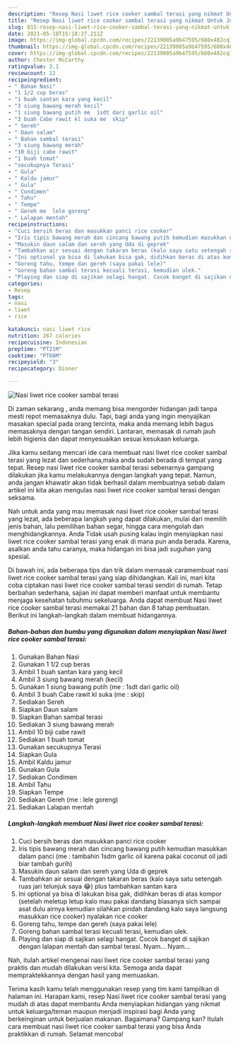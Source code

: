 ```yaml
---
description: "Resep Nasi liwet rice cooker sambal terasi yang nikmat Untuk Jualan"
title: "Resep Nasi liwet rice cooker sambal terasi yang nikmat Untuk Jualan"
slug: 815-resep-nasi-liwet-rice-cooker-sambal-terasi-yang-nikmat-untuk-jualan
date: 2021-05-18T15:18:27.211Z
image: https://img-global.cpcdn.com/recipes/22139005a9b47595/680x482cq70/nasi-liwet-rice-cooker-sambal-terasi-foto-resep-utama.jpg
thumbnail: https://img-global.cpcdn.com/recipes/22139005a9b47595/680x482cq70/nasi-liwet-rice-cooker-sambal-terasi-foto-resep-utama.jpg
cover: https://img-global.cpcdn.com/recipes/22139005a9b47595/680x482cq70/nasi-liwet-rice-cooker-sambal-terasi-foto-resep-utama.jpg
author: Chester McCarthy
ratingvalue: 3.1
reviewcount: 12
recipeingredient:
- " Bahan Nasi"
- "1 1/2 cup beras"
- "1 buah santan kara yang kecil"
- "3 siung bawang merah kecil"
- "1 siung bawang putih me  1sdt dari garlic oil"
- "3 buah Cabe rawit kl suka me  skip"
- " Sereh"
- " Daun salam"
- " Bahan sambal terasi"
- "3 siung bawang merah"
- "10 biji cabe rawit"
- "1 buah tomat"
- "secukupnya Terasi"
- " Gula"
- " Kaldu jamur"
- " Gula"
- " Condimen"
- " Tahu"
- " Tempe"
- " Gereh me  lele goreng"
- " Lalapan mentah"
recipeinstructions:
- "Cuci bersih beras dan masukkan panci rice cooker"
- "Iris tipis bawang merah dan cincang bawang putih kemudian masukkan dalam panci (me : tambahin 1sdm garlic oil karena pakai coconut oil jadi biar tambah gurih)"
- "Masukin daun salam dan sereh yang Uda di geprek"
- "Tambahkan air sesuai dengan takaran beras (kalo saya satu setengah ruas jari telunjuk saya 😂) plus tambahkan santan kara"
- "Ini optional ya bisa di lakukan bisa gak, didihkan beras di atas kompor (setelah meletup letup kalo mau pakai dandang biasanya sich sampai asat dulu airnya kemudian silahkan pindah dandang kalo saya langsung masukkan rice cooker) nyalakan rice cooker"
- "Goreng tahu, tempe dan gereh (saya pakai lele)"
- "Goreng bahan sambal terasi kecuali terasi, kemudian ulek."
- "Playing dan siap di sajikan selagi hangat. Cocok banget di sajikan dengan lalapan mentah dan sambal terasi. Nyam... Nyam..."
categories:
- Resep
tags:
- nasi
- liwet
- rice

katakunci: nasi liwet rice 
nutrition: 267 calories
recipecuisine: Indonesian
preptime: "PT21M"
cooktime: "PT60M"
recipeyield: "3"
recipecategory: Dinner

---
```



![Nasi liwet rice cooker sambal terasi](https://img-global.cpcdn.com/recipes/22139005a9b47595/680x482cq70/nasi-liwet-rice-cooker-sambal-terasi-foto-resep-utama.jpg)

Di zaman  sekarang , anda memang bisa mengorder hidangan jadi tanpa mesti repot memasaknya dulu. Tapi, bagi anda yang ingin menyajikan masakan special pada orang tercinta, maka anda memang lebih bagus memasaknya dengan tangan sendiri. Lantaran, memasak di rumah jauh lebih higienis dan dapat menyesuaikan sesuai kesukaan keluarga.

Jika kamu sedang mencari ide cara membuat nasi liwet rice cooker sambal terasi yang lezat dan sederhana,maka anda sudah berada di tempat yang tepat. Resep nasi liwet rice cooker sambal terasi  sebenarnya gampang dilakukan jika kamu melakukannya dengan langkah yang tepat. Namun, anda jangan khawatir akan tidak berhasil dalam membuatnya 
sebab dalam artikel ini kita akan mengulas nasi liwet rice cooker sambal terasi dengan seksama.  



Nah untuk anda yang mau memasak nasi liwet rice cooker sambal terasi yang lezat, ada beberapa langkah yang dapat dilakukan, mulai dari memilih jenis bahan, lalu pemilihan bahan segar, hingga cara mengolah dan menghidangkannya. Anda Tidak usah pusing kalau ingin menyiapkan nasi liwet rice cooker sambal terasi yang enak di mana pun anda berada. Karena, asalkan anda  tahu caranya, maka hidangan ini bisa jadi suguhan yang spesial.

Di bawah ini, ada beberapa tips dan trik dalam memasak caramembuat nasi liwet rice cooker sambal terasi yang siap dihidangkan. Kali ini, mari kita coba ciptakan nasi liwet rice cooker sambal terasi sendiri di rumah. Tetap berbahan sederhana, sajian ini dapat memberi manfaat untuk membantu menjaga kesehatan tubuhmu sekeluarga. Anda dapat membuat Nasi liwet rice cooker sambal terasi memakai 21 bahan dan 8 tahap pembuatan. Berikut ini langkah-langkah dalam membuat hidangannya.

<!--inarticleads1-->

##### Bahan-bahan dan bumbu yang digunakan dalam menyiapkan Nasi liwet rice cooker sambal terasi:

1. Gunakan  Bahan Nasi
1. Gunakan 1 1/2 cup beras
1. Ambil 1 buah santan kara yang kecil
1. Ambil 3 siung bawang merah (kecil)
1. Gunakan 1 siung bawang putih (me : 1sdt dari garlic oil)
1. Ambil 3 buah Cabe rawit kl suka (me : skip)
1. Sediakan  Sereh
1. Siapkan  Daun salam
1. Siapkan  Bahan sambal terasi
1. Sediakan 3 siung bawang merah
1. Ambil 10 biji cabe rawit
1. Sediakan 1 buah tomat
1. Gunakan secukupnya Terasi
1. Siapkan  Gula
1. Ambil  Kaldu jamur
1. Gunakan  Gula
1. Sediakan  Condimen
1. Ambil  Tahu
1. Siapkan  Tempe
1. Sediakan  Gereh (me : lele goreng)
1. Sediakan  Lalapan mentah




<!--inarticleads2-->

##### Langkah-langkah membuat Nasi liwet rice cooker sambal terasi:

1. Cuci bersih beras dan masukkan panci rice cooker
1. Iris tipis bawang merah dan cincang bawang putih kemudian masukkan dalam panci (me : tambahin 1sdm garlic oil karena pakai coconut oil jadi biar tambah gurih)
1. Masukin daun salam dan sereh yang Uda di geprek
1. Tambahkan air sesuai dengan takaran beras (kalo saya satu setengah ruas jari telunjuk saya 😂) plus tambahkan santan kara
1. Ini optional ya bisa di lakukan bisa gak, didihkan beras di atas kompor (setelah meletup letup kalo mau pakai dandang biasanya sich sampai asat dulu airnya kemudian silahkan pindah dandang kalo saya langsung masukkan rice cooker) nyalakan rice cooker
1. Goreng tahu, tempe dan gereh (saya pakai lele)
1. Goreng bahan sambal terasi kecuali terasi, kemudian ulek.
1. Playing dan siap di sajikan selagi hangat. Cocok banget di sajikan dengan lalapan mentah dan sambal terasi. Nyam... Nyam...




Nah, itulah artikel mengenai  nasi liwet rice cooker sambal terasi  yang praktis dan mudah dilakukan versi kita. Semoga anda dapat mempraktekkannya dengan hasil yang memuaskan. 

Terima kasih kamu telah menggunakan resep yang tim kami tampilkan di halaman ini. Harapan kami, resep  Nasi liwet rice cooker sambal terasi yang mudah di atas dapat membantu Anda menyiapkan hidangan yang nikmat untuk keluarga/teman maupun menjadi inspirasi bagi Anda yang berkeinginan untuk berjualan makanan. Bagaimana? Gampang kan? Itulah cara membuat nasi liwet rice cooker sambal terasi yang bisa Anda praktikkan di rumah. Selamat mencoba!

